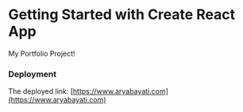 # Getting Started with Create React App
My Portfolio Project!

### Deployment

The deployed link: [https://www.aryabayati.com](https://www.aryabayati.com)
